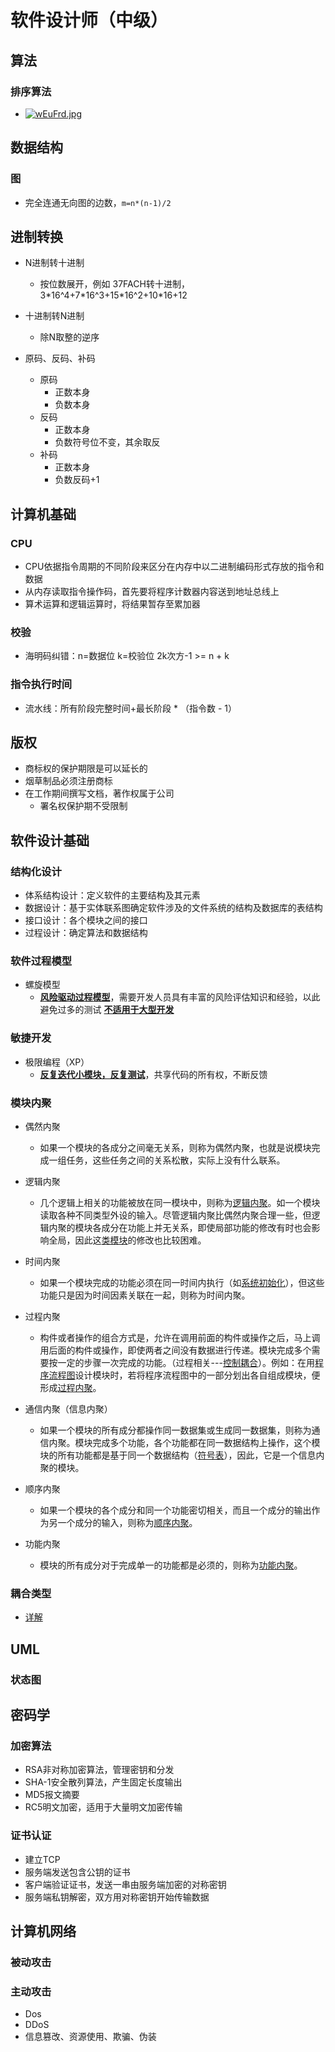 # 软件设计师（中级）

## 算法

### 排序算法

- [![wEuFrd.jpg](https://s1.ax1x.com/2020/09/05/wEuFrd.jpg)](https://imgchr.com/i/wEuFrd)

## 数据结构

### 图

- 完全连通无向图的边数，`m=n*(n-1)/2`

## 进制转换

- N进制转十进制
  - 按位数展开，例如 37FACH转十进制，3\*16^4+7\*16^3+15\*16^2+10*16+12

- 十进制转N进制
  - 除N取整的逆序

- 原码、反码、补码
  - 原码
    - 正数本身
    - 负数本身   
  - 反码
    - 正数本身
    - 负数符号位不变，其余取反
  - 补码
    - 正数本身
    - 负数反码+1

## 计算机基础

### CPU

- CPU依据指令周期的不同阶段来区分在内存中以二进制编码形式存放的指令和数据
- 从内存读取指令操作码，首先要将程序计数器内容送到地址总线上
- 算术运算和逻辑运算时，将结果暂存至累加器

### 校验

- 海明码纠错：n=数据位 k=校验位 2k次方-1 >= n + k

### 指令执行时间

- 流水线：所有阶段完整时间+最长阶段 * （指令数 - 1）

## 版权

- 商标权的保护期限是可以延长的
- 烟草制品必须注册商标
- 在工作期间撰写文档，著作权属于公司
  - 署名权保护期不受限制 

## 软件设计基础

### 结构化设计

- 体系结构设计：定义软件的主要结构及其元素
- 数据设计：基于实体联系图确定软件涉及的文件系统的结构及数据库的表结构
- 接口设计：各个模块之间的接口
- 过程设计：确定算法和数据结构

### 软件过程模型

- 螺旋模型
  - **<u>风险驱动过程模型</u>**，需要开发人员具有丰富的风险评估知识和经验，以此避免过多的测试 **<u>不适用于大型开发</u>**

### 敏捷开发

- 极限编程（XP）
  - **<u>反复迭代小模块，反复测试</u>**，共享代码的所有权，不断反馈

### 模块内聚

- 偶然内聚
  - 如果一个模块的各成分之间毫无关系，则称为偶然内聚，也就是说模块完成一组任务，这些任务之间的关系松散，实际上没有什么联系。

- 逻辑内聚
  - 几个逻辑上相关的功能被放在同一模块中，则称为[逻辑内聚](https://baike.baidu.com/item/逻辑内聚/7851934)。如一个模块读取各种不同类型外设的输入。尽管逻辑内聚比偶然内聚合理一些，但逻辑内聚的模块各成分在功能上并无关系，即使局部功能的修改有时也会影响全局，因此这[类模块](https://baike.baidu.com/item/类模块)的修改也比较困难。

- 时间内聚
  - 如果一个模块完成的功能必须在同一时间内执行（如[系统初始化](https://baike.baidu.com/item/系统初始化)），但这些功能只是因为时间因素关联在一起，则称为时间内聚。

- 过程内聚
  - 构件或者操作的组合方式是，允许在调用前面的构件或操作之后，马上调用后面的构件或操作，即使两者之间没有数据进行传递。模块完成多个需要按一定的步骤一次完成的功能。（过程相关---[控制耦合](https://baike.baidu.com/item/控制耦合/4137015)）。例如：在用[程序流程图](https://baike.baidu.com/item/程序流程图/8996271)设计模块时，若将程序流程图中的一部分划出各自组成模块，便形成[过程内聚](https://baike.baidu.com/item/过程内聚/1106061)。

- 通信内聚（信息内聚）
  - 如果一个模块的所有成分都操作同一数据集或生成同一数据集，则称为通信内聚。模块完成多个功能，各个功能都在同一数据结构上操作，这个模块的所有功能都是基于同一个数据结构（[符号表](https://baike.baidu.com/item/符号表)），因此，它是一个信息内聚的模块。

- 顺序内聚
  - 如果一个模块的各个成分和同一个功能密切相关，而且一个成分的输出作为另一个成分的输入，则称为[顺序内聚](https://baike.baidu.com/item/顺序内聚/7851969)。

- 功能内聚
  - 模块的所有成分对于完成单一的功能都是必须的，则称为[功能内聚](https://baike.baidu.com/item/功能内聚/7852047)。

### 耦合类型

- [详解](https://baike.baidu.com/item/%E8%80%A6%E5%90%88%E6%80%A7)

## UML

### 状态图

## 密码学

### 加密算法

- RSA非对称加密算法，管理密钥和分发
- SHA-1安全散列算法，产生固定长度输出
- MD5报文摘要
- RC5明文加密，适用于大量明文加密传输

### 证书认证

- 建立TCP
- 服务端发送包含公钥的证书
- 客户端验证证书，发送一串由服务端加密的对称密钥
- 服务端私钥解密，双方用对称密钥开始传输数据

## 计算机网络

### 被动攻击

### 主动攻击

- Dos
- DDoS
- 信息篡改、资源使用、欺骗、伪装
